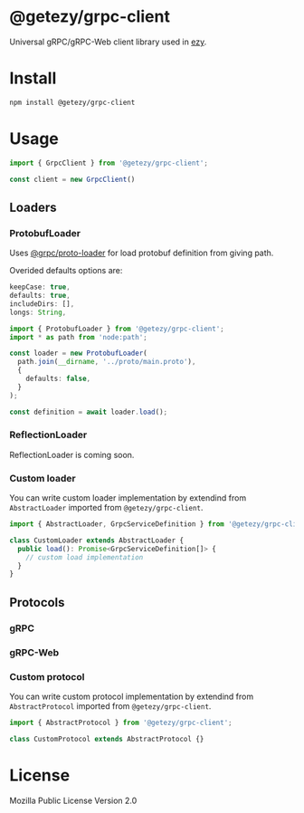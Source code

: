 # @getezy/grpc-client

Universal gRPC/gRPC-Web client library used in [ezy](https://github.com/getezy/ezy).

# Install

```bash
npm install @getezy/grpc-client
```

# Usage

```ts
import { GrpcClient } from '@getezy/grpc-client';

const client = new GrpcClient()
```

## Loaders

### ProtobufLoader

Uses [@grpc/proto-loader](https://www.npmjs.com/package/@grpc/proto-loader) for load protobuf definition from giving path.

Overided defaults options are:
```js
keepCase: true,
defaults: true,
includeDirs: [],
longs: String,
```

```ts
import { ProtobufLoader } from '@getezy/grpc-client';
import * as path from 'node:path';

const loader = new ProtobufLoader(
  path.join(__dirname, '../proto/main.proto'),
  {
    defaults: false,
  }
);

const definition = await loader.load();
```

### ReflectionLoader

ReflectionLoader is coming soon.

### Custom loader

You can write custom loader implementation by extendind from `AbstractLoader` imported from `@getezy/grpc-client`.

```ts
import { AbstractLoader, GrpcServiceDefinition } from '@getezy/grpc-client';

class CustomLoader extends AbstractLoader {
  public load(): Promise<GrpcServiceDefinition[]> {
    // custom load implementation
  }
}
```

## Protocols

### gRPC

### gRPC-Web

### Custom protocol

You can write custom protocol implementation by extendind from `AbstractProtocol` imported from `@getezy/grpc-client`.

```ts
import { AbstractProtocol } from '@getezy/grpc-client';

class CustomProtocol extends AbstractProtocol {}
```

# License
Mozilla Public License Version 2.0
